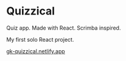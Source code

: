 # Quizzical

Quiz app. Made with React. Scrimba inspired.

My first solo React project.

[gk-quizzical.netlify.app](https://gk-quizzical.netlify.app/)
